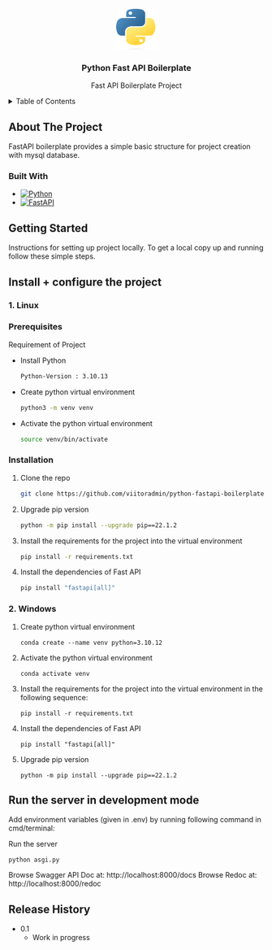 <!-- PROJECT LOGO -->
<br />
<div align="center">
   <img src="images/python_logo.png" alt="Logo" width="80" height="80">

<h3 align="center">Python Fast API Boilerplate</h3>

  <p align="center">
      Fast API Boilerplate Project 
  </p>
</div>



<!-- TABLE OF CONTENTS -->
<details  >
  <summary>Table of Contents</summary>
  <ol>
    <li>
      <a href="#about-the-project">About The Project</a>
      <ul>
        <li><a href="#built-with">Built With</a></li>
      </ul>
    </li>
    <li>
      <a href="#getting-started">Getting Started</a>
      <ul>
        <li><a href="#prerequisites">Prerequisites</a></li>
        <li><a href="#installation">Installation</a></li>
      </ul>
    </li>
  </ol>
</details>

<!-- ABOUT THE PROJECT -->
## About The Project

FastAPI boilerplate provides a simple basic structure for project creation with mysql database.


### Built With

* [![Python][Python]][Python-url]
* [![FastAPI][FastAPI]][FastAPI-url]

<!-- GETTING STARTED -->
## Getting Started

Instructions for setting up project locally.
To get a local copy up and running follow these simple steps.

## Install + configure the project

### 1. Linux
### Prerequisites

Requirement of Project
* Install Python 
  ```sh
  Python-Version : 3.10.13
  ```
* Create python virtual environment
  ```sh
  python3 -m venv venv
  ```
* Activate the python virtual environment
  ```sh
  source venv/bin/activate
  ```

### Installation

1. Clone the repo
   ```sh
   git clone https://github.com/viitoradmin/python-fastapi-boilerplate
   ```
2. Upgrade pip version
    ```sh
   python -m pip install --upgrade pip==22.1.2
    ```
3. Install the requirements for the project into the virtual environment
   ```sh
   pip install -r requirements.txt
   ```
4. Install the dependencies of Fast API
   ```sh
   pip install "fastapi[all]"
   ```

### 2. Windows

1. Create python virtual environment
   ```
   conda create --name venv python=3.10.12
   ```

2. Activate the python virtual environment
   ```
   conda activate venv
   ```

3. Install the requirements for the project into the virtual environment in the following sequence:
   ```
   pip install -r requirements.txt
   ```

4. Install the dependencies of Fast API
   ```
   pip install "fastapi[all]"
   ```

5. Upgrade pip version
   ```
   python -m pip install --upgrade pip==22.1.2
   ```

## Run the server in development mode
 
Add environment variables (given in .env) by running following command in cmd/terminal:

Run the server
   ```
   python asgi.py
   ```
Browse Swagger API Doc at: http://localhost:8000/docs
Browse  Redoc at: http://localhost:8000/redoc

## Release History

* 0.1
    * Work in progress

   
<!-- MARKDOWN LINKS & IMAGES -->
[Python]: https://img.shields.io/badge/Python-000000?style=for-the-badge&logo=python&logoColor=Blue
[Python-url]: https://docs.python.org/3.10/
[FastAPI]: https://img.shields.io/badge/FastAPI-20232A?style=for-the-badge&logo=fastapi&logoColor=009485
[FastAPI-url]: https://fastapi.tiangolo.com/